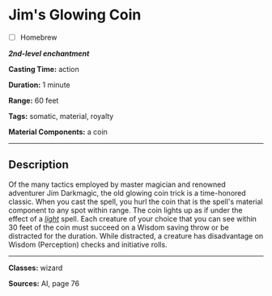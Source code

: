 # Jim's Glowing Coin

- [ ] Homebrew

***2nd-level enchantment***

**Casting Time:** action

**Duration:** 1 minute

**Range:** 60 feet

**Tags:** somatic, material, royalty

**Material Components:** a coin

---

## Description
Of the many tactics employed by master magician and renowned adventurer Jim Darkmagic, the old glowing coin trick is a time-honored classic. When you cast the spell, you hurl the coin that is the spell's material component to any spot within range. The coin lights up as if under the effect of a [*light*](./light) spell. Each creature of your choice that you can see within 30 feet of the coin must succeed on a Wisdom saving throw or be distracted for the duration. While distracted, a creature has disadvantage on Wisdom (Perception) checks and initiative rolls.

---

**Classes:** wizard

**Sources:** AI, page 76
